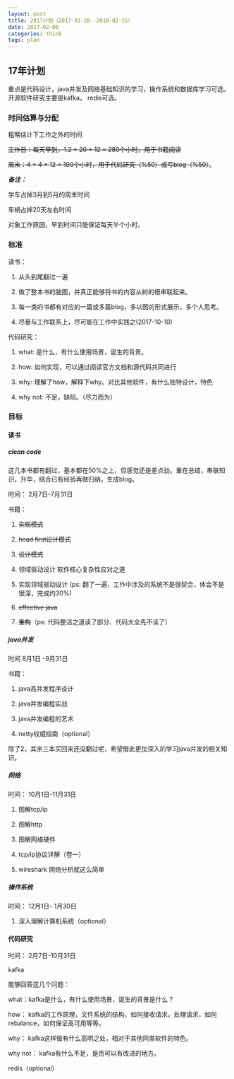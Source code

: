 ```yaml
---
layout: post
title: 2017计划（2017-01-28--2018-02-15）
date: 2017-02-06
categories: think
tags: plan
---
```


## 17年计划

重点是代码设计，java并发及网络基础知识的学习，操作系统和数据库学习可选。开源软件研究主要是kafka， redis可选。

### 时间估算与分配

粗略估计下工作之外的时间

~~工作日：每天早到，1.2 * 20 * 12 = 280个小时，用于书籍阅读~~

~~周末：4 * 4 * 12 = 190个小时，用于代码研究（%50）或写blog（%50）~~。

***备注：***

学车占掉3月到5月的周末时间

车祸占掉20天左右时间

对象工作原因，早到时间只能保证每天半个小时。

### 标准

读书：

1. 从头到尾翻过一遍

2. 做了整本书的脑图，并真正能够将书的内容从树的根串联起来。

3. 每一类的书都有对应的一篇或多篇blog，多以图的形式展示，多个人思考。

4. 尽量与工作联系上，尽可能在工作中实践之(2017-10-10)

代码研究：

1. what: 是什么，有什么使用场景，诞生的背景。

2. how: 如何实现，可以通过阅读官方文档和源代码共同进行

3. why: 理解了how，解释下why。对比其他软件，有什么独特设计，特色

4. why not: 不足，缺陷。（尽力而为）

### 目标

#### 读书

##### clean code

这几本书都有翻过，基本都在50%之上，但感觉还是差点劲。重在总结，串联知识，升华，结合已有经验再做归纳，生成blog。

时间： 2月7日-7月31日

书籍：

1. ~~实现模式~~

2. ~~head first设计模式~~

3. ~~设计模式~~

4. 领域驱动设计 软件核心复杂性应对之道

5. 实现领域驱动设计 (ps: 翻了一遍，工作中涉及的系统不是很契合，体会不是很深，完成约30%)

6. ~~effective java~~

7. ~~重构~~（ps: 代码整洁之道读了部分、代码大全先不读了）

##### java并发

时间 8月1日 -9月31日

书籍：

1. java高并发程序设计

2. java并发编程实战

3. java并发编程的艺术

4. netty权威指南（optional）

除了2，其余三本买回来还没翻过呢，希望借此更加深入的学习java并发的相关知识。

##### 网络

时间： 10月1日-11月31日

1. 图解tcp/ip

2. 图解http

3. 图解网络硬件

4. tcp/ip协议详解（卷一）

5. wireshark 网络分析就这么简单

##### 操作系统

时间： 12月1日- 1月30日

1. 深入理解计算机系统（optional）

#### 代码研究

时间： 2月7日-10月31日

kafka

能够回答这几个问题：

what：kafka是什么，有什么使用场景，诞生的背景是什么？

how： kafka的工作原理，文件系统的结构，如何接收请求，处理请求，如何rebalance，如何保证高可用等等。

why： kafka这样做有什么高明之处，相对于其他同类软件的特色。

why not： kafka有什么不足，是否可以有改进的地方。

redis（optional）
